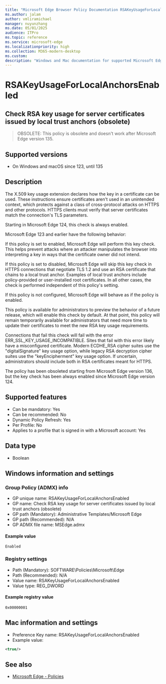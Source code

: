 ```yaml
---
title: "Microsoft Edge Browser Policy Documentation RSAKeyUsageForLocalAnchorsEnabled"
ms.author: jalam
author: vmliramichael
manager: nuyunzhang
ms.date: 05/01/2025
audience: ITPro
ms.topic: reference
ms.service: microsoft-edge
ms.localizationpriority: high
ms.collection: M365-modern-desktop
ms.custom:
description: "Windows and Mac documentation for supported Microsoft Edge Browser policy: Check RSA key usage for server certificates issued by local trust anchors (obsolete)"
---
```


<!--THIS FILE IS AUTOMATICALLY GENERATED. MANUAL CHANGES WILL BE OVERWRITTEN.-->
<!--Please contact the Microsoft Edge Manageability team with any questions.-->

# RSAKeyUsageForLocalAnchorsEnabled

## Check RSA key usage for server certificates issued by local trust anchors (obsolete)
> OBSOLETE: This policy is obsolete and doesn't work after Microsoft Edge version 135.

## Supported versions

- On Windows and macOS since 123, until 135

## Description

The X.509 key usage extension declares how the key in a certificate can be
used. These instructions ensure certificates aren't used in an unintended
context, which protects against a class of cross-protocol attacks on HTTPS and
other protocols. HTTPS clients must verify that server certificates match the
connection's TLS parameters.

Starting in Microsoft Edge 124, this
check is always enabled.

Microsoft Edge 123 and earlier have the
following behavior:

If this policy is set to enabled,
Microsoft Edge will perform this key
check. This helps prevent attacks where an attacker manipulates the browser into
interpreting a key in ways that the certificate owner did not intend.

If this policy is set to disabled,
Microsoft Edge will skip this key check in
HTTPS connections that negotiate TLS 1.2 and use an RSA certificate that
chains to a local trust anchor. Examples of local trust anchors include
policy-provided or user-installed root certificates. In all other cases, the
check is performed independent of this policy's setting.

If this policy is not configured,
Microsoft Edge will behave as if the
policy is enabled.

This policy is available for administrators to preview the behavior of a
future release, which will enable this check by default. At that point, this
policy will remain temporarily available for administrators that need more
time to update their certificates to meet the new RSA key usage requirements.

Connections that fail this check will fail with the error
ERR_SSL_KEY_USAGE_INCOMPATIBLE. Sites that fail with this error likely have a
misconfigured certificate. Modern ECDHE_RSA cipher suites use the
"digitalSignature" key usage option, while legacy RSA decryption cipher suites
use the "keyEncipherment" key usage option. If uncertain, administrators should
include both in RSA certificates meant for HTTPS.

The policy has been obsoleted starting from Microsoft Edge version 136,
but the key check has been always enabled since Microsoft Edge version 124.

## Supported features

- Can be mandatory: Yes
- Can be recommended: No
- Dynamic Policy Refresh: Yes
- Per Profile: No
- Applies to a profile that is signed in with a Microsoft account: Yes

## Data type

- Boolean

## Windows information and settings

### Group Policy (ADMX) info

- GP unique name: RSAKeyUsageForLocalAnchorsEnabled
- GP name: Check RSA key usage for server certificates issued by local trust anchors (obsolete)
- GP path (Mandatory): Administrative Templates/Microsoft Edge
- GP path (Recommended): N/A
- GP ADMX file name: MSEdge.admx

#### Example value

```
Enabled
```

### Registry settings

- Path (Mandatory): SOFTWARE\Policies\Microsoft\Edge
- Path (Recommended): N/A
- Value name: RSAKeyUsageForLocalAnchorsEnabled
- Value type: REG_DWORD

#### Example registry value

```
0x00000001
```


## Mac information and settings

- Preference Key name: RSAKeyUsageForLocalAnchorsEnabled
- Example value:

```xml
<true/>
```

## See also
- [Microsoft Edge - Policies](../microsoft-edge-policies.md)
